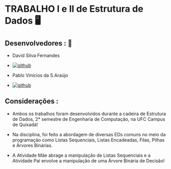 # TRABALHO I e II de Estrutura de Dados 🖥️

## Desenvolvedores :  👥
- David Silva Fernandes
- [![github](https://img.shields.io/badge/GitHub-100000?style=for-the-badge&logo=github&logoColor=white)](https://github.com/sfoDavid)

- Pablo Vinícios da S.Araújo
- [![github](https://img.shields.io/badge/GitHub-100000?style=for-the-badge&logo=github&logoColor=white)](https://github.com/PabloVini28)
## Considerações :

- Ambos os trabalhos foram desenvolvidos durante a cadeira de Estrutura de Dados, 2* semestre de Engenharia 
  de Computação, na UFC Campus de Quixadá!

- Na disciplina, foi feito a abordagem de diversas EDs comuns no meio da programação como Listas Sequenciais, 
  Listas Encadeadas, Filas, Pilhas e Árvores Binárias.
  
 - A Atividade Mãe abrage a manipulação de Listas Sequenciais e a 
   Atividade Pai envolve a manipulação de uma Árvore Binária de Decisão!  
    

